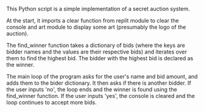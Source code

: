
This Python script is a simple implementation of a secret auction system.

At the start, it imports a clear function from replit module to clear the console and 
art module to display some art (presumably the logo of the auction).

The find_winner function takes a dictionary of bids (where the keys are bidder names 
and the values are their respective bids) and iterates over them to find the highest bid. 
The bidder with the highest bid is declared as the winner.

The main loop of the program asks for the user's name and bid amount, and adds them to 
the bider dictionary. It then asks if there is another bidder. If the user inputs 'no', 
the loop ends and the winner is found using the find_winner function. If the user inputs 
'yes', the console is cleared and the loop continues to accept more bids.